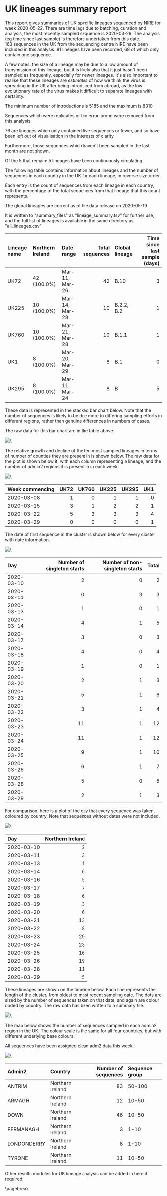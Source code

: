 
# UK lineages summary report








This report gives summaries of UK specific lineages sequenced by NIRE for week 2020-05-22. 
There are time lags due to batching, curation and analysis, the most recently sampled sequence is 2020-03-29. The analysis (eg time since last sample) is therefore undertaken from this date.
<br/>
163 sequences in the UK from the sequencing centre NIRE have been included in this analysis.
81 lineages have been recorded, 69 of which only contain one sequence.

A few notes: the size of a lineage may be due to a low amount of transmission of this lineage, but it is likely also that it just hasn't been sampled as frequently, especially for newer lineages.
It's also important to realise that these lineages are *estimates* of how we think the virus is spreading in the UK after being introduced from abroad, as the low evolutionary rate of the virus makes it difficult to separate lineages with certainty.



The minimum number of introductions is 5185 and the maximum is 8310


Sequences which were replicates or too error-prone were removed from this analysis.



76 are lineages which only contained five sequences or fewer, and so have been left out of visualisation in the interests of clarity


Furthermore, those sequences which haven't been sampled in the last month are not shown.



Of the 5 that remain:
5 lineages have been continuously circulating.


The following table contains information about lineages and the number of sequences in each country in the UK for each lineage, in reverse size order. 

Each entry is the count of sequences from each lineage in each country, with the percentage of the total sequences from that lineage that this count represents.



The global lineages are correct as of the data release on 2020-05-19


It is written to "summary_files" as "lineage_summary.tsv" for further use, and the full list of lineages is available in the same directory as "all_lineages.csv"



| Lineage name   | Northern Ireland   | Date range     |   Total sequences | Global lineage   |   Time since last sample (days) |
|:---------------|:-------------------|:---------------|------------------:|:-----------------|--------------------------------:|
| UK72           | 42 (100.0%)        | Mar-11, Mar-26 |                42 | B.10             |                               3 |
| UK225          | 10 (100.0%)        | Mar-14, Mar-28 |                10 | B.2.2, B.2       |                               1 |
| UK760          | 10 (100.0%)        | Mar-21, Mar-28 |                10 | B.1.1            |                               1 |
| UK1            | 8 (100.0%)         | Mar-20, Mar-29 |                 8 | B.1              |                               0 |
| UK295          | 8 (100.0%)         | Mar-11, Mar-24 |                 8 | B                |                               5 |


These data is represented in the stacked bar chart below. Note that the number of sequences is likely to be due more to differing sampling efforts in different regions, rather than genuine differences in numbers of cases. 

The raw data for this bar chart are in the table above. 






![](UK_full_report/regional_reports/results/results_NIRE/figures/report_NIRE_stacked_bars_by_country_1.png)\


The relative growth and decline of the ten most sampled lineages in terms of number of counties they are present in is shown below. 
The raw data for the plot is shown below it, with each column representing a lineage, and the number of admin2 regions it is present in in each week.







![](UK_full_report/regional_reports/results/results_NIRE/figures/report_NIRE_geog_plot_1.png)\



| Week commencing   |   UK72 |   UK760 |   UK225 |   UK295 |   UK1 |
|:------------------|-------:|--------:|--------:|--------:|------:|
| 2020-03-08        |      1 |       0 |       1 |       1 |     0 |
| 2020-03-15        |      3 |       1 |       2 |       2 |     1 |
| 2020-03-22        |      5 |       3 |       3 |       3 |     4 |
| 2020-03-29        |      0 |       0 |       0 |       0 |     1 |


The date of first sequence in the cluster is shown below for every cluster with date information. 





![](UK_full_report/regional_reports/results/results_NIRE/figures/report_NIRE_firsts_plot_1.png)\



| Day        |   Number of singleton starts |   Number of non-singleton starts |   Total |
|:-----------|-----------------------------:|---------------------------------:|--------:|
| 2020-03-10 |                            2 |                                0 |       2 |
| 2020-03-11 |                            0 |                                3 |       3 |
| 2020-03-13 |                            1 |                                0 |       1 |
| 2020-03-14 |                            4 |                                1 |       5 |
| 2020-03-17 |                            3 |                                0 |       3 |
| 2020-03-18 |                            4 |                                0 |       4 |
| 2020-03-19 |                            1 |                                0 |       1 |
| 2020-03-20 |                            2 |                                1 |       3 |
| 2020-03-21 |                            5 |                                1 |       6 |
| 2020-03-22 |                            3 |                                1 |       4 |
| 2020-03-23 |                           11 |                                1 |      12 |
| 2020-03-24 |                           11 |                                1 |      12 |
| 2020-03-25 |                            9 |                                1 |      10 |
| 2020-03-26 |                            6 |                                1 |       7 |
| 2020-03-28 |                            5 |                                0 |       5 |
| 2020-03-29 |                            2 |                                1 |       3 |

For comparison, here is a plot of the day that every sequence was taken, coloured by country. Note that sequences without dates were not included.





![](UK_full_report/regional_reports/results/results_NIRE/figures/report_NIRE_seqs_over_time_1.png)\



| Day        |   Northern Ireland |
|:-----------|-------------------:|
| 2020-03-10 |                  2 |
| 2020-03-11 |                  3 |
| 2020-03-13 |                  1 |
| 2020-03-14 |                  6 |
| 2020-03-16 |                  5 |
| 2020-03-17 |                  7 |
| 2020-03-18 |                  6 |
| 2020-03-19 |                  3 |
| 2020-03-20 |                  6 |
| 2020-03-21 |                 13 |
| 2020-03-22 |                  8 |
| 2020-03-23 |                 29 |
| 2020-03-24 |                 23 |
| 2020-03-25 |                 16 |
| 2020-03-26 |                 19 |
| 2020-03-28 |                 11 |
| 2020-03-29 |                  5 |


These lineages are shown on the timeline below. Each line represents the length of the cluster, from oldest to most recent sampling date.
The dots are sized by the number of sequences taken on that date, and again are colour coded by country.
The raw data has been written to a summary file.








![](UK_full_report/regional_reports/results/results_NIRE/figures/report_NIRE_make_timeline_1.png)\


The map below shows the number of sequences sampled in each admin2 region in the UK. The colour scale is the same for all four countries, but with different underlying base colours.



All sequences have been assigned clean adm2 data this week.



![](UK_full_report/regional_reports/results/results_NIRE/figures/report_NIRE_map_1.png)\



| Admin2      | Country          |   Number of sequences | Sequence group   |
|:------------|:-----------------|----------------------:|:-----------------|
| ANTRIM      | Northern Ireland |                    83 | 50-100           |
| ARMAGH      | Northern Ireland |                    12 | 10-50            |
| DOWN        | Northern Ireland |                    46 | 10-50            |
| FERMANAGH   | Northern Ireland |                     3 | 1-10             |
| LONDONDERRY | Northern Ireland |                     8 | 1-10             |
| TYRONE      | Northern Ireland |                    11 | 10-50            |









Other results modules for UK lineage analysis can be added in here if required.

\pagebreak













